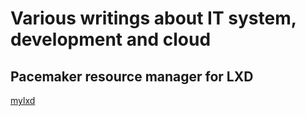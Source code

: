 # Various writings about IT system, development and cloud

## Pacemaker resource manager for LXD
[mylxd](https://github.com/q13975/articles/blob/master/mylxd)
